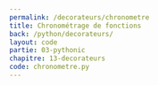 ```yaml
---
permalink: /decorateurs/chronometre
title: Chronométrage de fonctions
back: /python/decorateurs/
layout: code
partie: 03-pythonic
chapitre: 13-decorateurs
code: chronometre.py
---
```


